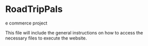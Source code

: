 # RoadTripPals
e commerce project

This file will include the general instructions on how to access the necessary files to execute the website. 
